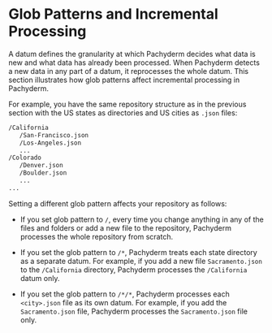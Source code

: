 # Glob Patterns and Incremental Processing

<!--- Add more information from ../../../fundamentals/incrementality.html-->

A datum defines the granularity at which Pachyderm
decides what data is new and what data has already
been processed. When Pachyderm detects a new data
in any part of a datum, it reprocesses the whole datum.
This section illustrates how glob patterns
affect incremental processing in Pachyderm.

For example, you have the same repository
structure as in the previous section with
the US states as directories and US cities
as `.json` files:

```bash
/California
   /San-Francisco.json
   /Los-Angeles.json
   ...
/Colorado
   /Denver.json
   /Boulder.json
   ...
...
```

Setting a different glob pattern affects your
repository as follows:

* If you set glob pattern to `/`, every time
you change anything in any of the
files and folders or add a new file to the
repository, Pachyderm processes the whole
repository from scratch.

* If you set the glob pattern to `/*`, Pachyderm treats each state
directory as a separate datum. For example, if you add a new file
`Sacramento.json` to the `/California` directory, Pachyderm
processes the `/California` datum only.

* If you set the glob pattern to `/*/*`, Pachyderm processes each
`<city>.json` file as its own datum. For example, if you add
the `Sacramento.json` file, Pachyderm processes the
`Sacramento.json` file only.
